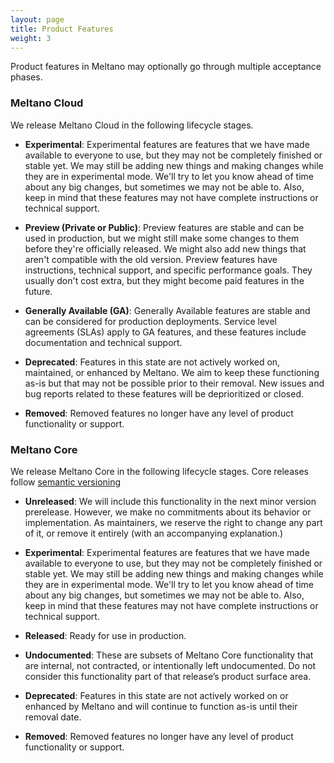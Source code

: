 ```yaml
---
layout: page
title: Product Features
weight: 3
---
```


Product features in Meltano may optionally go through multiple acceptance phases.

### Meltano Cloud

We release Meltano Cloud in the following lifecycle stages.

* **Experimental**: Experimental features are features that we have made available to everyone to use, but they may not be completely finished or stable yet. We may still be adding new things and making changes while they are in experimental mode. We'll try to let you know ahead of time about any big changes, but sometimes we may not be able to. Also, keep in mind that these features may not have complete instructions or technical support.

* **Preview (Private or Public)**: Preview features are stable and can be used in production, but we might still make some changes to them before they're officially released. We might also add new things that aren't compatible with the old version. Preview features have instructions, technical support, and specific performance goals. They usually don't cost extra, but they might become paid features in the future.

* **Generally Available (GA)**: Generally Available features are stable and can be considered for production deployments. Service level agreements (SLAs) apply to GA features, and these features include documentation and technical support.

* **Deprecated**: Features in this state are not actively worked on, maintained, or enhanced by Meltano. We aim to keep these functioning as-is but that may not be possible prior to their removal. New issues and bug reports related to these features will be deprioritized or closed.

* **Removed**: Removed features no longer have any level of product functionality or support.

### Meltano Core

We release Meltano Core in the following lifecycle stages. Core releases follow [semantic versioning](semver.org)

* **Unreleased**: We will include this functionality in the next minor version prerelease. However, we make no commitments about its behavior or implementation. As maintainers, we reserve the right to change any part of it, or remove it entirely (with an accompanying explanation.)

* **Experimental**: Experimental features are features that we have made available to everyone to use, but they may not be completely finished or stable yet. We may still be adding new things and making changes while they are in experimental mode. We'll try to let you know ahead of time about any big changes, but sometimes we may not be able to. Also, keep in mind that these features may not have complete instructions or technical support.

* **Released**: Ready for use in production.

* **Undocumented**: These are subsets of Meltano Core functionality that are internal, not contracted, or intentionally left undocumented. Do not consider this functionality part of that release’s product surface area.

* **Deprecated**: Features in this state are not actively worked on or enhanced by Meltano and will continue to function as-is until their removal date.

* **Removed**: Removed features no longer have any level of product functionality or support.
